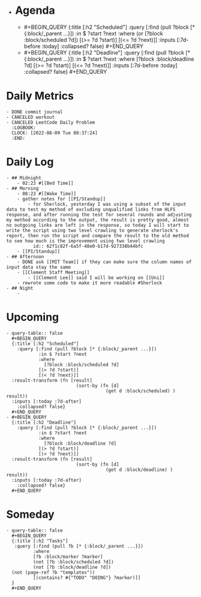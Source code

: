 - # Agenda
	- #+BEGIN_QUERY
	  {:title [:h2 "Scheduled"]
	    :query [:find (pull ?block [* {:block/_parent ...}])
	            :in $ ?start ?next
	            :where
	            (or
	              [?block :block/scheduled ?d])
	            [(>= ?d ?start)]
	            [(<= ?d ?next)]]
	  :inputs [:7d-before :today]
	    :collapsed? false}
	  #+END_QUERY
	- #+BEGIN_QUERY
	  {:title [:h2 "Deadline"]
	    :query [:find (pull ?block [* {:block/_parent ...}])
	            :in $ ?start ?next
	            :where
	              [?block :block/deadline ?d]
	            [(>= ?d ?start)]
	            [(<= ?d ?next)]]
	    :inputs [:7d-before :today]
	    :collapsed? false}
	  #+END_QUERY
# Daily Metrics
	- DONE commit journal
	- CANCELED workout
	- CANCELED LeetCode Daily Problem
	  :LOGBOOK:
	  CLOCK: [2022-08-09 Tue 08:37:24]
	  :END:
# Daily Log
	- ## Midnight
		- 02:23 #[[Bed Time]]
	- ## Morning
		- 08:23 #[[Wake Time]]
		- gather notes for [[PI/Standup]]
			- for Sherlock, yesterday I was using a subset of the input data to test my method of excluding unqualified links from HLFS response, and after running the test for several rounds and adjusting my method according to the output, the result is pretty good, almost no outgoing links are left in the response, so today I will start to write the script using two level crawling to generate sherlock's report, then run the script and compare the result to the old method to see how much is the improvement using two level crawling
			  id:: 62f1c82f-6a5f-48e0-b17d-927338b44bfc
		- [[PI/Standup]]
	- ## Afternoon
		- DONE ask [[MIT Team]] if they can make sure the column names of input data stay the same
		- [[Clement Staff Meeting]]
			- [[Clement Lee]] said I will be working on [[Uni]]
		- rewrote some code to make it more readable #Sherlock
	- ## Night
		-
# Upcoming
	- query-table:: false
	  #+BEGIN_QUERY
	  {:title [:h2 "Scheduled"]
	    :query [:find (pull ?block [* {:block/_parent ...}])
	            :in $ ?start ?next
	            :where
	              [?block :block/scheduled ?d]
	            [(> ?d ?start)]
	            [(< ?d ?next)]]
	  :result-transform (fn [result]
	                          (sort-by (fn [d]
	                                     (get d :block/scheduled) ) result))    
	  :inputs [:today :7d-after]
	    :collapsed? false}
	  #+END_QUERY
	- #+BEGIN_QUERY
	  {:title [:h2 "Deadline"]
	    :query [:find (pull ?block [* {:block/_parent ...}])
	            :in $ ?start ?next
	            :where
	              [?block :block/deadline ?d]
	            [(> ?d ?start)]
	            [(< ?d ?next)]]
	  :result-transform (fn [result]
	                          (sort-by (fn [d]
	                                     (get d :block/deadline) ) result))    
	  :inputs [:today :7d-after]
	    :collapsed? false}
	  #+END_QUERY
# Someday
	- query-table:: false
	  #+BEGIN_QUERY
	  {:title [:h2 "Tasks"]
	   :query [:find (pull ?b [* {:block/_parent ...}])
	          :where
	          [?b :block/marker ?marker]
	          (not [?b :block/scheduled ?d])
	          (not [?b :block/deadline ?d])
	  (not (page-ref ?b "templates"))
	          [(contains? #{"TODO" "DOING"} ?marker)]]
	  }
	  #+END_QUERY